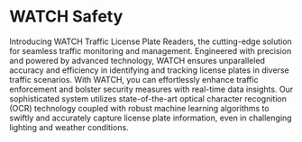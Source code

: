 # WATCH Safety

Introducing WATCH Traffic License Plate Readers, the cutting-edge solution for seamless traffic monitoring and management. Engineered with precision and powered by advanced technology, WATCH ensures unparalleled accuracy and efficiency in identifying and tracking license plates in diverse traffic scenarios. With WATCH, you can effortlessly enhance traffic enforcement and bolster security measures with real-time data insights. Our sophisticated system utilizes state-of-the-art optical character recognition (OCR) technology coupled with robust machine learning algorithms to swiftly and accurately capture license plate information, even in challenging lighting and weather conditions.
